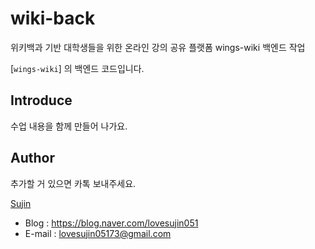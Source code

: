 # wiki-back
위키백과 기반 대학생들을 위한 온라인 강의 공유 플랫폼 wings-wiki 백엔드 작업

[`wings-wiki`] 의 백엔드 코드입니다.

## Introduce

수업 내용을 함께 만들어 나가요.


## Author

추가할 거 있으면 카톡 보내주세요.

[Sujin](https://github.com/SujinJeong)
- Blog : https://blog.naver.com/lovesujin051
- E-mail : lovesujin05173@gmail.com
